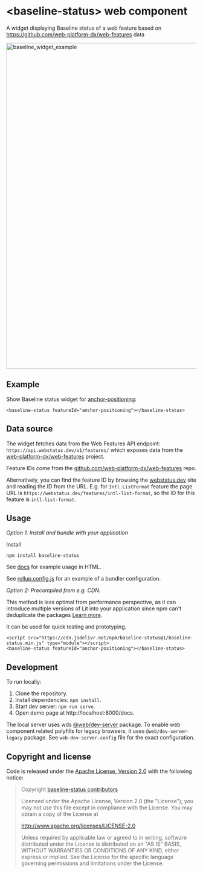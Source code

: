 # &lt;baseline-status> web component

A widget displaying Baseline status of a web feature based on
https://github.com/web-platform-dx/web-features data

<img width="859" alt="baseline_widget_example" src="https://github.com/web-platform-dx/baseline-status/assets/1914261/3171ee2d-6949-47c9-8328-b79e467813f7">

## Example

Show Baseline status widget for
[anchor-positioning](https://github.com/web-platform-dx/web-features/blob/main/features/anchor-positioning.yml):

```
<baseline-status featureId="anchor-positioning"></baseline-status>
```
## Data source

The widget fetches data from the Web Features API endpoint: `https://api.webstatus.dev/v1/features/` which exposes data from the [web-platform-dx/web-features](https://github.com/web-platform-dx/web-features/) project.

Feature IDs come from the [github.com/web-platform-dx/web-features](https://github.com/web-platform-dx/web-features/tree/main/features) repo. 

Alternatively, you can find the feature ID by browsing the [webstatus.dev](https://webstatus.dev/) site and reading the ID from the URL. E.g. for `Intl.ListFormat` feature the page URL is `https://webstatus.dev/features/intl-list-format`, so the ID for this feature is `intl-list-format`.

## Usage

*Option 1. Install and bundle with your application*

Install

```
npm install baseline-status
```

See [docs](https://github.com/web-platform-dx/baseline-status/blob/main/docs/index.html)
for example usage in HTML.

See [rollup.config.js](https://github.com/web-platform-dx/baseline-status/blob/main/rollup.config.js)
for an example of a bundler configuration.

*Option 2: Precompiled from e.g. CDN.*

This method is less optimal from performance perspective, as it can introduce
multiple versions of Lit into your application since npm can't deduplicate
the packages
[Learn more](https://lit.dev/docs/tools/publishing/#don%27t-bundle-minify-or-optimize-modules).

It can be used for quick testing and prototyping.

```
<script src="https://cdn.jsdelivr.net/npm/baseline-status@1/baseline-status.min.js" type="module"></script>
<baseline-status featureId="anchor-positioning"></baseline-status>
```

## Development

To run locally:

1. Clone the repository.
2. Install dependencies: `npm install`.
3. Start dev server: `npm run serve`.
4. Open demo page at http://localhost:8000/docs.

The local server uses wds [@web/dev-server](https://modern-web.dev/docs/dev-server/overview/) package.
To enable web component related polyfills for legacy browsers, it uses `@web/dev-server-legacy` package.
See `web-dev-server.config` file for the exact configuration.

## Copyright and license

Code is released under the [Apache License, Version 2.0](LICENSE) with the following notice:

> Copyright [baseline-status contributors](https://github.com/web-platform-dx/baseline-status/graphs/contributors)
>
> Licensed under the Apache License, Version 2.0 (the "License");
> you may not use this file except in compliance with the License.
> You may obtain a copy of the License at
>
>   http://www.apache.org/licenses/LICENSE-2.0
>
> Unless required by applicable law or agreed to in writing, software
> distributed under the License is distributed on an "AS IS" BASIS,
> WITHOUT WARRANTIES OR CONDITIONS OF ANY KIND, either express or implied.
> See the License for the specific language governing permissions and
> limitations under the License.
